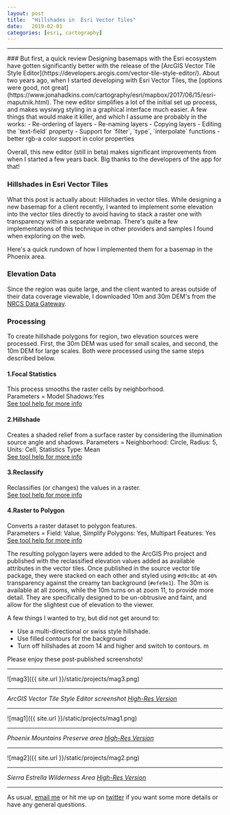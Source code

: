 ```yaml
---
layout: post
title:  "Hillshades in  Esri Vector Tiles"
date:   2019-02-01
categories: [esri, cartography]
---
```


<hr>
### But first, a quick review
Designing basemaps with the Esri ecosystem have gotten significantly better with the release of the [ArcGIS Vector Tile Style Editor](https://developers.arcgis.com/vector-tile-style-editor/). About two years ago, when I started developing with Esri Vector Tiles, the [options were good, not great](https://www.jonahadkins.com/cartography/esri/mapbox/2017/06/15/esri-maputnik.html). The new editor simplifies a lot of the initial set up process, and makes wysiwyg styling in a graphical interface much easier. A few things that would make it killer, and which I assume are probably in the works:
- Re-ordering of layers
- Re-naming layers
- Copying layers
- Editing the `text-field` property
- Support for `filter`, `type`, `interpolate` functions
- better rgb-a color support in color properties

Overall, this new editor (still in beta) makes significant improvements from when I started a few years back. Big thanks to the developers of the app for that!  

### Hillshades in Esri Vector Tiles
What this post is actually about: Hillshades in vector tiles. While designing a new basemap for a client recently, I wanted to implement some elevation into the vector tiles directly to avoid having to stack a raster one with transparency within a separate webmap. There's quite a few implementations of this technique in other providers and samples I found when exploring on the web.  

Here's a quick rundown of how I implemented them for a basemap in the Phoenix area.  

### Elevation Data  
Since the region was quite large, and the client wanted to areas outside of their data coverage viewable, I downloaded 10m and 30m DEM's from the [NRCS Data Gateway](https://datagateway.nrcs.usda.gov/ ).  

### Processing  
To create hillshade polygons for region, two elevation sources were processed. First, the 30m DEM was used for small scales, and second, the 10m DEM for large scales. Both were processed using the same steps described below.  

#### 1.Focal Statistics
This process smooths the raster cells by neighborhood.  
Parameters = Model Shadows:Yes  
[See tool help for more info](http://desktop.arcgis.com/en/arcmap/latest/tools/spatial-analyst-toolbox/focal-statistics.htm)

#### 2.Hillshade
Creates a shaded relief from a surface raster by considering the illumination source angle and shadows. Parameters = Neighborhood: Circle, Radius: 5, Units: Cell, Statistics Type: Mean  
[See tool help for more info](http://pro.arcgis.com/en/pro-app/tool-reference/3d-analyst/hillshade.htm)  

#### 3.Reclassify
Reclassifies (or changes) the values in a raster.  
[See tool help for more info](http://desktop.arcgis.com/en/arcmap/10.3/tools/spatial-analyst-toolbox/reclassify.htm)  

#### 4.Raster to Polygon
Converts a raster dataset to polygon features.  
Parameters = Field: Value, Simplify Polygons: Yes, Multipart Features: Yes  
[See tool help for more info](http://pro.arcgis.com/en/pro-app/tool-reference/conversion/raster-to-polygon.htm)  

The resulting polygon layers were added to the ArcGIS Pro project and published with the reclassified elevation values added as available attributes in the vector tiles. Once published in the source vector tile package, they were stacked on each other and styled using `#d9c8bc` at `40%` transparency against the creamy tan background (`#efe9e1`). The 30m is available at all zooms, while the 10m turns on at zoom 11, to provide more detail. They are specifically designed to be un-obtrusive and faint, and allow for the slightest cue of elevation to the viewer.  

A few things I wanted to try, but did not get around to:
- Use a multi-directional or swiss style hillshade.
- Use filled contours for the background
- Turn off hillshades at zoom 14 and higher and switch to contours.  m


Please enjoy these post-published screenshots!

<hr>

![mag3]({{ site.url }}/static/projects/mag3.png)  

<hr>

_ArcGIS Vector Tile Style Editor screenshot [High-Res Version](https://www.jonahadkins.com/static/projects/mag3.png)_

<hr>

![mag1]({{ site.url }}/static/projects/mag1.png)  

<hr>

_Phoenix Mountains Preserve area [High-Res Version](https://www.jonahadkins.com/static/projects/mag1.png)_

<hr>

![mag2]({{ site.url }}/static/projects/mag2.png)  

<hr>

_Sierra Estrella Wilderness Area [High-Res Version](https://www.jonahadkins.com/static/projects/mag2.png)_

<hr>

As usual, [email me](mailto:jonahadkins@gmail.com) or hit me up on [twitter](https://twitter.com/jonahadkins) if you want some more details or have any general questions.
